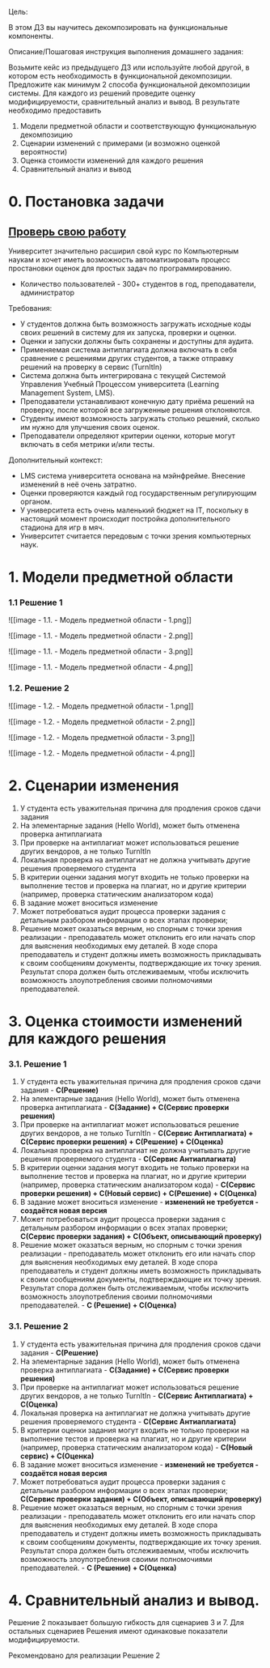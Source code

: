 Цель:

В этом ДЗ вы научитесь декомпозировать на функциональные компоненты.

Описание/Пошаговая инструкция выполнения домашнего задания:

Возьмите кейс из предыдущего ДЗ или используйте любой другой, в котором есть необходимость в функциональной декомпозиции. Предложите как минимум 2 способа функциональной декомпозиции системы. Для каждого из решений проведите оценку модифицируемости, сравнительный анализ и вывод. В результате необходимо предоставить

1.  Модели предметной области и соответствующую функциональную декомпозицию
2.  Сценарии изменений с примерами (и возможно оценкой вероятности)
3.  Оценка стоимости изменений для каждого решения
4.  Сравнительный анализ и вывод


# 0. Постановка задачи

## [Проверь свою работу](http://nealford.com/katas/kata?id=CheckYourWork "Check Your Work")

Университет значительно расширил свой курс по Компьютерным наукам и хочет иметь возможность автоматизировать процесс простановки оценок для простых задач по программированию.

- Количество пользователей - 300+ студентов в год, преподаватели, администратор

Требования:
- У студентов должна быть возможность загружать исходные коды своих решений в систему для их запуска, проверки и оценки.
- Оценки и запуски должны быть сохранены и доступны для аудита.
- Применяемая система антиплагиата должна включать в себя сравнение с решениями других студентов, а также отправку решений на проверку в сервис (TurnItIn)
- Система должна быть интегрирована с текущей Системой Управления Учебный Процессом университета (Learning Management System, LMS).
- Преподаватели устанавливают конечную дату приёма решений на проверку, после которой все загруженные решения отклоняются.
- Студенты имеют возможность загружать столько решений, сколько им нужно для улучшения своих оценок.
- Преподаватели определяют критерии оценки, которые могут включать в себя метрики и/или тесты.

Дополнительный контекст:
- LMS система университета основана на мэйнфрейме. Внесение изменений в неё очень затратно.
- Оценки проверяются каждый год государственным регулирующим органом.
- У университета есть очень маленький бюджет на IT, поскольку в настоящий момент происходит постройка дополнительного стадиона для игр в мяч.
- Университет считается передовым с точки зрения компьютерных наук.



# 1. Модели предметной области

### 1.1 Решение 1

![[image - 1.1. - Модель предметной области - 1.png]]

![[image - 1.1. - Модель предметной области - 2.png]]

![[image - 1.1. - Модель предметной области - 3.png]]

![[image - 1.1. - Модель предметной области - 4.png]]


### 1.2. Решение 2

![[image - 1.2. - Модель предметной области - 1.png]]

![[image - 1.2. - Модель предметной области - 2.png]]

![[image - 1.2. - Модель предметной области - 3.png]]

![[image - 1.2. - Модель предметной области - 4.png]]

# 2. Сценарии изменения

1. У студента есть уважительная причина для продления сроков сдачи задания
2. На элементарные задания (Hello World), может быть отменена проверка антиплагиата
3. При проверке на антиплагиат может использоваться решение других вендоров, а не только TurnItIn
4. Локальная проверка на антиплагиат не должна учитывать другие решения проверяемого студента
5. В критерии оценки задания могут входить не только проверки на выполнение тестов и проверка на плагиат, но и другие критерии (например, проверка статическим анализатором кода)
6. В задание может вноситься изменение
7. Может потребоваться аудит процесса проверки задания с детальным разбором информации о всех этапах проверки;
8. Решение может оказаться верным, но спорным с точки зрения реализации - преподаватель может отклонить его или начать спор для выяснения необходимых ему деталей. В ходе спора преподаватель и студент должны иметь возможность прикладывать к своим сообщениям документы, подтверждающие их точку зрения. Результат спора должен быть отслеживаемым, чтобы исключить возможность злоупотребления своими полномочиями преподавателей.

# 3. Оценка стоимости изменений для каждого решения

### 3.1. Решение 1
1. У студента есть уважительная причина для продления сроков сдачи задания - **C(Решение)**
2. На элементарные задания (Hello World), может быть отменена проверка антиплагиата - **С(Задание) + С(Сервис проверки решения)**
3. При проверке на антиплагиат может использоваться решение других вендоров, а не только TurnItIn - **С(Сервис Антиплагиата) + С(Сервис проверки решения) + С(Решение) + С(Оценка)**
4. Локальная проверка на антиплагиат не должна учитывать другие решения проверяемого студента - **С(Сервис Антиаплагиата)**
5. В критерии оценки задания могут входить не только проверки на выполнение тестов и проверка на плагиат, но и другие критерии (например, проверка статическим анализатором кода) - **С(Сервис проверки решения) + С(Новый сервис) + С(Решение) + С(Оценка)**
6. В задание может вноситься изменение - **изменений не требуется - создаётся новая версия**
7. Может потребоваться аудит процесса проверки задания с детальным разбором информации о всех этапах проверки; **С(Сервис проверки задания) + С(Объект, описывающий проверку)**
8. Решение может оказаться верным, но спорным с точки зрения реализации - преподаватель может отклонить его или начать спор для выяснения необходимых ему деталей. В ходе спора преподаватель и студент должны иметь возможность прикладывать к своим сообщениям документы, подтверждающие их точку зрения. Результат спора должен быть отслеживаемым, чтобы исключить возможность злоупотребления своими полномочиями преподавателей.  - **С (Решение) + С(Оценка)**

### 3.1. Решение 2
1. У студента есть уважительная причина для продления сроков сдачи задания - **C(Решение)**
2. На элементарные задания (Hello World), может быть отменена проверка антиплагиата - **С(Задание) + С(Сервис проверки решения)**
3. При проверке на антиплагиат может использоваться решение других вендоров, а не только TurnItIn - **С(Сервис Антиплагиата) + С(Оценка)**
4. Локальная проверка на антиплагиат не должна учитывать другие решения проверяемого студента - **С(Сервис Антиаплагиата)**
5. В критерии оценки задания могут входить не только проверки на выполнение тестов и проверка на плагиат, но и другие критерии (например, проверка статическим анализатором кода) - **С(Новый сервис) + С(Оценка)**
6. В задание может вноситься изменение - **изменений не требуется - создаётся новая версия**
7. Может потребоваться аудит процесса проверки задания с детальным разбором информации о всех этапах проверки; **С(Сервис проверки задания) + С(Объект, описывающий проверку)**
8. Решение может оказаться верным, но спорным с точки зрения реализации - преподаватель может отклонить его или начать спор для выяснения необходимых ему деталей. В ходе спора преподаватель и студент должны иметь возможность прикладывать к своим сообщениям документы, подтверждающие их точку зрения. Результат спора должен быть отслеживаемым, чтобы исключить возможность злоупотребления своими полномочиями преподавателей.  - **С (Решение) + С(Оценка)**

# 4. Сравнительный анализ и вывод.

Решение 2 показывает большую гибкость для сценариев 3 и 7.
Для остальных сценариев Решения имеют одинаковые показатели модифицируемости.

Рекомендовано для реализации Решение 2